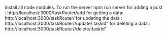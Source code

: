 install all node modules.
To run the server npm run server 
for adding a post : http://localhost:3000/taskRouter/add
for getting a data: http://localhost:3000/taskRouter/
for updating the data :  http://localhost:3000/taskRouter//update/:taskId"
for deleting a data : http://localhost:3000/taskRouter//delete/:taskId"
